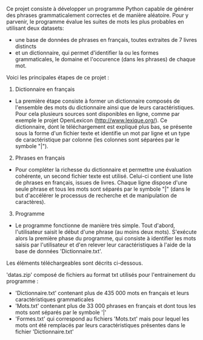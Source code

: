 Ce projet consiste à développer un programme Python capable de générer des phrases grammaticalement correctes et de manière aléatoire.
Pour y parvenir, le programme évalue les suites de mots les plus probables en utilisant deux datasets:
- une base de données de phrases en français, toutes extraites de 7 livres distincts
- et un dictionnaire, qui permet d'identifier la ou les formes grammaticales, le domaine et l'occurence (dans les phrases) de chaque mot.

Voici les principales étapes de ce projet :

1) Dictionnaire en français
- La première étape consiste à former un dictionnaire composés de l'ensemble des mots du dictionnaire ainsi que de leurs caractéristiques.
Pour cela plusieurs sources sont disponibles en ligne, comme par exemple le projet OpenLexicon (http://www.lexique.org/).
Ce dictionnaire, dont le téléchargement est expliqué plus bas, se présente sous la forme d'un fichier texte et identifie un mot par ligne et un type de caractéristique par colonne (les colonnes sont séparées par le symbole "|").

2) Phrases en français
- Pour compléter la richesse du dictionnaire et permettre une évaluation cohérente, un second fichier texte est utilisé.
Celui-ci contient une liste de phrases en français, issues de livres. Chaque ligne dispose d'une seule phrase et tous les mots sont séparés par le symbole "|" (dans le but d'accélérer le processus de recherche et de manipulation de caractères).

3) Programme
- Le programme fonctionne de manière très simple.
Tout d'abord, l'utilisateur saisit le début d'une phrase (au moins deux mots).
S'exécute alors la première phase du programme, qui consiste à identifier les mots saisis par l'utilisateur et d'en relever leur caractéristiques à l'aide de la base de données 'Dictionnaire.txt'.

Les éléments téléchargeables sont décrits ci-dessous.

'datas.zip' composé de fichiers au format txt utilisés pour l'entrainement du programme :
- 'Dictionnaire.txt' contenant plus de 435 000 mots en français et leurs caractéristiques grammaticales
- 'Mots.txt' contenant plus de 33 000 phrases en français et dont tous les mots sont séparés par le symbole '|'
- 'Formes.txt' qui correspond au fichiers 'Mots.txt' mais pour lequel les mots ont été remplacés par leurs caractéristiques présentes dans le fichier 'Dictionnaire.txt'
